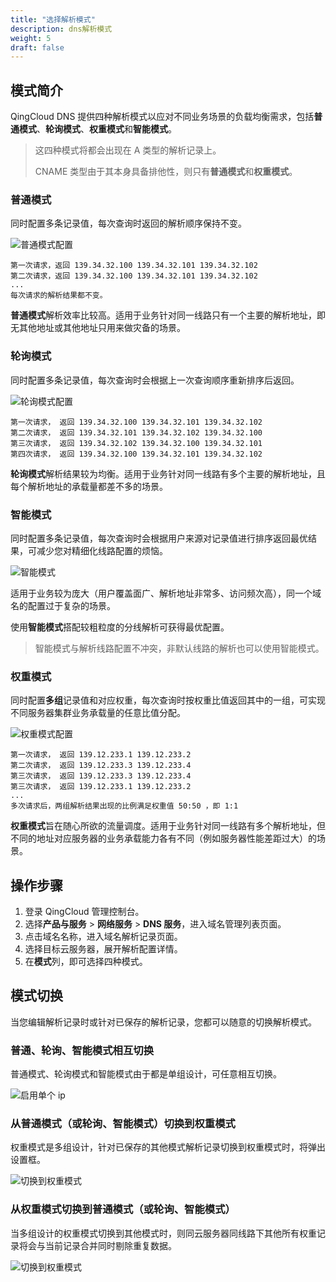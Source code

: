 ```yaml
---
title: "选择解析模式"
description: dns解析模式
weight: 5
draft: false
---
```


## 模式简介

QingCloud DNS 提供四种解析模式以应对不同业务场景的负载均衡需求，包括**普通模式**、**轮询模式**、**权重模式**和**智能模式**。

> 这四种模式将都会出现在 A 类型的解析记录上。
> 
> CNAME 类型由于其本身具备排他性，则只有**普通模式**和**权重模式**。

### 普通模式

同时配置多条记录值，每次查询时返回的解析顺序保持不变。

![普通模式配置](../_images/dns_simple_mode.png)

>
    第一次请求，返回 139.34.32.100 139.34.32.101 139.34.32.102
    第二次请求，返回 139.34.32.100 139.34.32.101 139.34.32.102
    ...
    每次请求的解析结果都不变。

**普通模式**解析效率比较高。适用于业务针对同一线路只有一个主要的解析地址，即无其他地址或其他地址只用来做灾备的场景。

### 轮询模式

同时配置多条记录值，每次查询时会根据上一次查询顺序重新排序后返回。

![轮询模式配置](../_images/dns_rr_mode.png)

>
    第一次请求， 返回 139.34.32.100 139.34.32.101 139.34.32.102  
    第二次请求， 返回 139.34.32.101 139.34.32.102 139.34.32.100
    第三次请求， 返回 139.34.32.102 139.34.32.100 139.34.32.101
    第四次请求， 返回 139.34.32.100 139.34.32.101 139.34.32.102

**轮询模式**解析结果较为均衡。适用于业务针对同一线路有多个主要的解析地址，且每个解析地址的承载量都差不多的场景。

### 智能模式

同时配置多条记录值，每次查询时会根据用户来源对记录值进行排序返回最优结果，可减少您对精细化线路配置的烦恼。

![智能模式](../_images/dns_geo_mode.png)

适用于业务较为庞大（用户覆盖面广、解析地址非常多、访问频次高），同一个域名的配置过于复杂的场景。

使用**智能模式**搭配较粗粒度的分线解析可获得最优配置。
>智能模式与解析线路配置不冲突，非默认线路的解析也可以使用智能模式。

### 权重模式

同时配置**多组**记录值和对应权重，每次查询时按权重比值返回其中的一组，可实现不同服务器集群业务承载量的任意比值分配。

![权重模式配置](../_images/dns_weight_mode.png)

>
    第一次请求， 返回 139.12.233.1 139.12.233.2
    第二次请求， 返回 139.12.233.3 139.12.233.4
    第三次请求， 返回 139.12.233.3 139.12.233.4
    第三次请求， 返回 139.12.233.1 139.12.233.2
    ...
    多次请求后，两组解析结果出现的比例满足权重值 50:50 ，即 1:1

**权重模式**旨在随心所欲的流量调度。适用于业务针对同一线路有多个解析地址，但不同的地址对应服务器的业务承载能力各有不同（例如服务器性能差距过大）的场景。

## 操作步骤

1. 登录 QingCloud 管理控制台。
2. 选择**产品与服务** > **网络服务** > **DNS 服务**，进入域名管理列表页面。
3. 点击域名名称，进入域名解析记录页面。
4. 选择目标云服务器，展开解析配置详情。
5. 在**模式**列，即可选择四种模式。

## 模式切换

当您编辑解析记录时或针对已保存的解析记录，您都可以随意的切换解析模式。

### 普通、轮询、智能模式相互切换

普通模式、轮询模式和智能模式由于都是单组设计，可任意相互切换。

![启用单个 ip](../_images/click_common_mode.png)

### 从普通模式（或轮询、智能模式）切换到权重模式

权重模式是多组设计，针对已保存的其他模式解析记录切换到权重模式时，将弹出设置框。

![切换到权重模式](../_images/common_to_weight.png)

### 从权重模式切换到普通模式（或轮询、智能模式）

当多组设计的权重模式切换到其他模式时，则同云服务器同线路下其他所有权重记录将会与当前记录合并同时剔除重复数据。

![切换到权重模式](../_images/weight_common.png)
